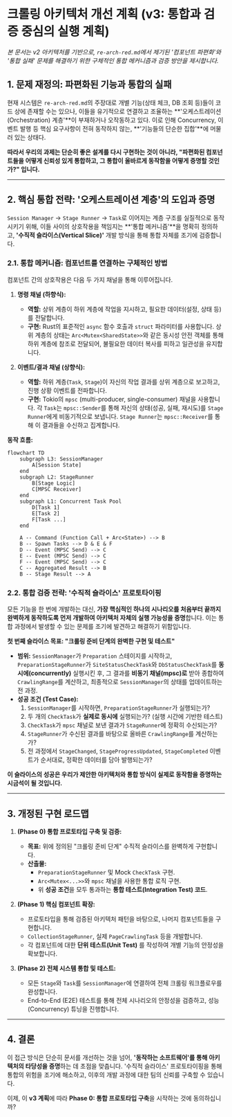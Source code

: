 # 크롤링 아키텍처 개선 계획 (v3: 통합과 검증 중심의 실행 계획)

*본 문서는 v2 아키텍처를 기반으로, `re-arch-red.md`에서 제기된 '컴포넌트 파편화'와 '통합 실패' 문제를 해결하기 위한 구체적인 통합 메커니즘과 검증 방안을 제시합니다.*

## 1. 문제 재정의: 파편화된 기능과 통합의 실패

현재 시스템은 `re-arch-red.md`의 주장대로 개별 기능(상태 체크, DB 조회 등)들이 코드 상에 존재할 수는 있으나, 이들을 유기적으로 연결하고 조율하는 **'오케스트레이션(Orchestration) 계층'**이 부재하거나 오작동하고 있다. 이로 인해 Concurrency, 이벤트 발행 등 핵심 요구사항이 전혀 동작하지 않는, **'기능들의 단순한 집합'**에 머물러 있는 상태다.

**따라서 우리의 과제는 단순히 좋은 설계를 다시 구현하는 것이 아니라, "파편화된 컴포넌트들을 어떻게 신뢰성 있게 통합하고, 그 통합이 올바르게 동작함을 어떻게 증명할 것인가?" 입니다.**

---

## 2. 핵심 통합 전략: '오케스트레이션 계층'의 도입과 증명

`Session Manager` → `Stage Runner` → `Task`로 이어지는 계층 구조를 실질적으로 동작시키기 위해, 이들 사이의 상호작용을 책임지는 **'통합 메커니즘'**을 명확히 정의하고, **'수직적 슬라이스(Vertical Slice)'** 개발 방식을 통해 통합 자체를 조기에 검증합니다.

### 2.1. 통합 메커니즘: 컴포넌트를 연결하는 구체적인 방법

컴포넌트 간의 상호작용은 다음 두 가지 채널을 통해 이루어집니다.

1.  **명령 채널 (하향식):**
    *   **역할:** 상위 계층이 하위 계층에 작업을 지시하고, 필요한 데이터(설정, 상태 등)를 전달합니다.
    *   **구현:** Rust의 표준적인 `async` 함수 호출과 `struct` 파라미터를 사용합니다. 상위 계층의 상태는 `Arc<Mutex<SharedState>>`와 같은 동시성 안전 객체를 통해 하위 계층에 참조로 전달되어, 불필요한 데이터 복사를 피하고 일관성을 유지합니다.

2.  **이벤트/결과 채널 (상향식):**
    *   **역할:** 하위 계층(`Task`, `Stage`)이 자신의 작업 결과를 상위 계층으로 보고하고, 진행 상황 이벤트를 전파합니다.
    *   **구현:** Tokio의 `mpsc` (multi-producer, single-consumer) 채널을 사용합니다. 각 `Task`는 `mpsc::Sender`를 통해 자신의 상태(성공, 실패, 재시도)를 `Stage Runner`에게 비동기적으로 보냅니다. `Stage Runner`는 `mpsc::Receiver`를 통해 이 결과들을 수신하고 집계합니다.

**동작 흐름:**

```mermaid
flowchart TD
    subgraph L3: SessionManager
        A[Session State]
    end
    subgraph L2: StageRunner
        B[Stage Logic]
        C[MPSC Receiver]
    end
    subgraph L1: Concurrent Task Pool
        D[Task 1]
        E[Task 2]
        F[Task ...]
    end

    A -- Command (Function Call + Arc<State>) --> B
    B -- Spawn Tasks --> D & E & F
    D -- Event (MPSC Send) --> C
    E -- Event (MPSC Send) --> C
    F -- Event (MPSC Send) --> C
    C -- Aggregated Result --> B
    B -- Stage Result --> A
```

### 2.2. 통합 검증 전략: '수직적 슬라이스' 프로토타이핑

모든 기능을 한 번에 개발하는 대신, **가장 핵심적인 하나의 시나리오를 처음부터 끝까지 완벽하게 동작하도록 먼저 개발하여 아키텍처 자체의 실행 가능성을 증명**합니다. 이는 통합 과정에서 발생할 수 있는 문제를 조기에 발견하고 해결하기 위함입니다.

**첫 번째 슬라이스 목표: "크롤링 준비 단계의 완벽한 구현 및 테스트"**

*   **범위:** `SessionManager`가 `Preparation` 스테이지를 시작하고, `PreparationStageRunner`가 `SiteStatusCheckTask`와 `DbStatusCheckTask`를 **동시에(concurrently)** 실행시킨 후, 그 결과를 **비동기 채널(mpsc)로** 받아 종합하여 `CrawlingRange`를 계산하고, 최종적으로 `SessionManager`의 상태를 업데이트하는 전 과정.
*   **성공 조건 (Test Case):**
    1.  `SessionManager`를 시작하면, `PreparationStageRunner`가 실행되는가?
    2.  두 개의 `CheckTask`가 **실제로 동시에** 실행되는가? (실행 시간에 기반한 테스트)
    3.  `CheckTask`가 `mpsc` 채널로 보낸 결과가 `StageRunner`에 정확히 수신되는가?
    4.  `StageRunner`가 수신된 결과를 바탕으로 올바른 `CrawlingRange`를 계산하는가?
    5.  전 과정에서 `StageChanged`, `StageProgressUpdated`, `StageCompleted` 이벤트가 순서대로, 정확한 데이터를 담아 발행되는가?

**이 슬라이스의 성공은 우리가 제안한 아키텍처와 통합 방식이 실제로 동작함을 증명하는 시금석이 될 것입니다.**

---

## 3. 개정된 구현 로드맵

1.  **(Phase 0) 통합 프로토타입 구축 및 검증:**
    *   **목표:** 위에 정의된 "크롤링 준비 단계" 수직적 슬라이스를 완벽하게 구현합니다.
    *   **산출물:**
        *   `PreparationStageRunner` 및 Mock `CheckTask` 구현.
        *   `Arc<Mutex<...>>`와 `mpsc` 채널을 사용한 통합 로직 구현.
        *   위 **성공 조건**을 모두 통과하는 **통합 테스트(Integration Test) 코드**.

2.  **(Phase 1) 핵심 컴포넌트 확장:**
    *   프로토타입을 통해 검증된 아키텍처 패턴을 바탕으로, 나머지 컴포넌트들을 구현합니다.
    *   `CollectionStageRunner`, 실제 `PageCrawlingTask` 등을 개발합니다.
    *   각 컴포넌트에 대한 **단위 테스트(Unit Test)** 를 작성하여 개별 기능의 안정성을 확보합니다.

3.  **(Phase 2) 전체 시스템 통합 및 테스트:**
    *   모든 `Stage`와 `Task`를 `SessionManager`에 연결하여 전체 크롤링 워크플로우를 완성합니다.
    *   End-to-End (E2E) 테스트를 통해 전체 시나리오의 안정성을 검증하고, 성능(Concurrency) 튜닝을 진행합니다.

---

## 4. 결론

이 접근 방식은 단순히 문서를 개선하는 것을 넘어, **'동작하는 소프트웨어'를 통해 아키텍처의 타당성을 증명**하는 데 초점을 맞춥니다. '수직적 슬라이스' 프로토타이핑을 통해 통합의 위험을 조기에 해소하고, 이후의 개발 과정에 대한 팀의 신뢰를 구축할 수 있습니다.

이제, 이 **v3 계획**에 따라 **Phase 0: 통합 프로토타입 구축**을 시작하는 것에 동의하십니까?